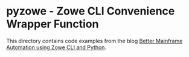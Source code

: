 # pyzowe - Zowe CLI Convenience Wrapper Function

This directory contains code examples from the blog
[Better Mainframe Automation using Zowe CLI and Python](https://plape.medium.com/better-mainframe-automation-using-zowe-cli-and-python-a1d600ce79ab).
